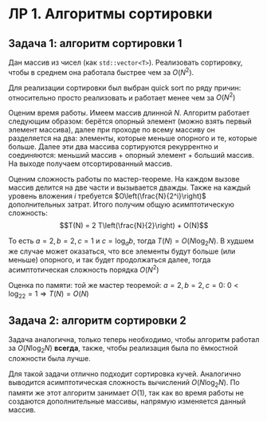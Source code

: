 # ЛР 1. Алгоритмы сортировки

## Задача 1: алгоритм сортировки 1
Дан массив из чисел (как ```std::vector<T>```). Реализовать сортировку, чтобы в среднем она работала быстрее чем за $O(N^2)$.

Для реализации сортировки был выбран quick sort по ряду причин: относительно просто реализовать и работает менее чем за $O(N^2)$

Оценим время работы. Имеем массив длинной $N$. Алгоритм работает следующим образом: берётся опорный элемент (можно взять первый элемент массива), далее при проходе по всему массиву он разделяется на два: элементы, которые меньше опорного и те, которые больше. Далее эти два массива сортируются рекуррентно и соединяются: меньший массив + опорный элемент + больший массив. На выходе получаем отсортированный массив.

Оценим сложность работы по мастер-теореме. На каждом вызове массив делится на две части и вызывается дважды. Также на каждый уровень вложения $i$ требуется $O\left(\frac{N}{2^i}\right)$ дополнительных затрат. Итого получим общую асимптотическую сложность: $$T(N) = 2 T\left(\frac{N}{2}\right) + O(N)$$

То есть $a = 2, b = 2, c = 1$ и $c = \log_a b$, тогда $T(N) = O(N \log_2N)$. В худшем же случае может оказаться, что все элементы будут больше (или меньше) опорного, и так будет продолжаться далее, тогда асимптотическая сложность порядка $O(N^2)$

Оценка по памяти: той же мастер теоремой: $a = 2, b = 2, c = 0$: $0 < \log_22 = 1 \Rightarrow T(N) = O(N)$

## Задача 2: алгоритм сортировки 2
Задача аналогична, только теперь необходимо, чтобы алгоритм работал за $O(N\log_2N)$ **всегда**, также, чтобы реализация была по ёмкостной сложности была лучше.

Для такой задачи отлично подходит сортировка кучей. Аналогично выводится асимптотическая сложность вычислений $O(N\log_2 N)$. По памяти же этот алгоритм занимает $O(1)$, так как во время работы не создаются дополнительные массивы, напрямую изменяется данный массив.